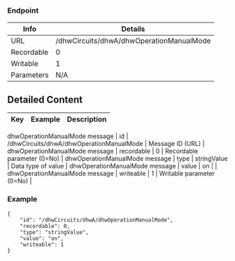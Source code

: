 # 



### Endpoint

| Info  | Details |
| ------------- | ------------- |
| URL   | /dhwCircuits/dhwA/dhwOperationManualMode   |
| Recordable   | 0   |
| Writable   | 1   |
| Parameters  | N/A  |

## Detailed Content

|  Key  | Example | Description |
| ------------- | :------: | ------------- |
dhwOperationManualMode message
|  id | /dhwCircuits/dhwA/dhwOperationManualMode | Message ID (URL) |
dhwOperationManualMode message
|  recordable | 0 | Recordable parameter (0=No) |
dhwOperationManualMode message
|  type | stringValue | Data type of value |
dhwOperationManualMode message
|  value | on |  |
dhwOperationManualMode message
|  writeable | 1 | Writable parameter (0=No) |

### Example
```
{
    "id": "/dhwCircuits/dhwA/dhwOperationManualMode",
    "recordable": 0,
    "type": "stringValue",
    "value": "on",
    "writeable": 1
}
```
